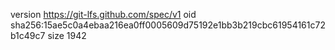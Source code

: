 version https://git-lfs.github.com/spec/v1
oid sha256:15ae5c0a4ebaa216ea0ff0005609d75192e1bb3b219cbc61954161c72b1c49c7
size 1942
